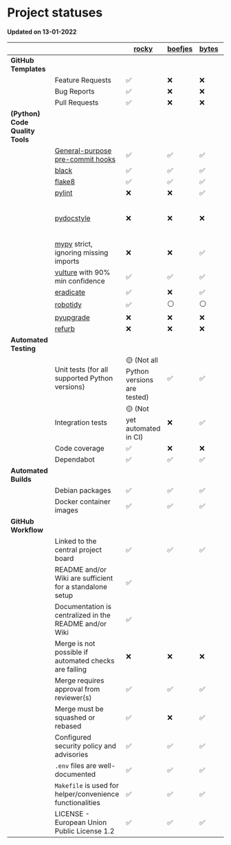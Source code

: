 # Project statuses

**Updated on 13-01-2022**

|                                 	|                                                                                     	| [rocky](https://github.com/minvws/nl-kat-rocky/) 	| [boefjes](https://github.com/minvws/nl-kat-boefjes/) 	| [bytes](https://github.com/minvws/nl-kat-bytes/) 	| [octopoes](https://github.com/minvws/nl-kat-octopoes/) 	| [mula](https://github.com/minvws/nl-kat-mula/) 	| [keiko](https://github.com/minvws/nl-kat-keiko/) 	|
|---------------------------------	|-------------------------------------------------------------------------------------	|--------------------------------------------------	|------------------------------------------------------	|--------------------------------------------------	|--------------------------------------------------------	|------------------------------------------------	|--------------------------------------------------	|
| **GitHub Templates**            	|                                                                                     	|                                                  	|                                                      	|                                                  	|                                                        	|                                                	|                                                  	|
|                                 	| Feature Requests                                                                    	| ✅                                                	| ❌                                                    	| ❌                                                	| ❌                                                      	| ❌                                              	| ✅                                                	|
|                                 	| Bug Reports                                                                         	| ✅                                                	| ❌                                                    	| ❌                                                	| ❌                                                      	| ❌                                              	| ✅                                                	|
|                                 	| Pull Requests                                                                       	| ✅                                                	| ❌                                                    	| ❌                                                	| ✅                                                      	| ❌                                              	| ✅                                                	|
| **(Python) Code Quality Tools** 	|                                                                                     	|                                                  	|                                                      	|                                                  	|                                                        	|                                                	|                                                  	|
|                                 	| [General-purpose pre-commit hooks](https://github.com/pre-commit/pre-commit-hooks)  	| ✅                                                	| ✅                                                    	| ✅                                                	| ✅                                                      	| ❌                                              	| ✅                                                	|
|                                 	| [black](https://github.com/psf/black)                                               	| ✅                                                	| ✅                                                    	| ✅                                                	| ✅                                                      	| ✅                                              	| ✅                                                	|
|                                 	| [flake8](https://github.com/PyCQA/flake8)                                           	| ✅                                                	| ✅                                                    	| ✅                                                	| ✅                                                      	| ❌                                              	| ✅                                                	|
|                                 	| [pylint](https://github.com/PyCQA/pylint)                                           	| ❌                                                	| ❌                                                    	| ✅                                                	| ✅                                                      	| ✅                                              	| ✅                                                	|
|                                 	| [pydocstyle](https://github.com/PyCQA/pydocstyle)                                   	| ❌                                                	| ❌                                                    	| ❌                                                	| 🟡 (Not yet automated in CI)                            	| ❌                                              	| ✅                                                	|
|                                 	| [mypy](https://github.com/pre-commit/mirrors-mypy) strict, ignoring missing imports 	| ❌                                                	| ❌                                                    	| ✅                                                	| ✅                                                      	| ✅                                              	| ✅                                                	|
|                                 	| [vulture](https://github.com/jendrikseipp/vulture) with 90% min confidence          	| ✅                                                	| ✅                                                    	| ✅                                                	| ✅                                                      	| ❌                                              	| ✅                                                	|
|                                 	| [eradicate](https://github.com/myint/eradicate)                                     	| ✅                                                	| ❌                                                    	| ✅                                                	| ✅                                                      	| ❌                                              	| ✅                                                	|
|                                 	| [robotidy](https://github.com/MarketSquare/robotframework-tidy)                     	| ✅                                                	| ⚪️                                                   	| ⚪️                                               	| ✅                                                      	| ⚪️                                              	| ✅                                                	|
|                                 	| [pyupgrade](https://github.com/asottile/pyupgrade)                                  	| ❌                                                	| ❌                                                    	| ❌                                                	| ❌                                                      	| ❌                                              	| ❌                                                	|
|                                 	| [refurb](https://github.com/dosisod/refurb)                                         	| ❌                                                	| ❌                                                    	| ❌                                                	| ❌                                                      	| ❌                                              	| ❌                                                	|
| **Automated Testing**           	|                                                                                     	|                                                  	|                                                      	|                                                  	|                                                        	|                                                	|                                                  	|
|                                 	| Unit tests (for all supported Python versions)                                      	| 🟡 (Not all Python versions are tested)          	| ✅                                                    	| ✅                                                	| ✅                                                      	| ✅                                              	| ✅                                                	|
|                                 	| Integration tests                                                                   	| 🟡 (Not yet automated in CI)                     	| ❌                                                    	| ✅                                                	| ✅                                                      	| ✅                                              	| ✅                                                	|
|                                 	| Code coverage                                                                       	| ✅                                                	| ❌                                                    	| ❌                                                	| ✅                                                      	| ❌                                              	| ❌                                                	|
|                                 	| Dependabot                                                                          	| ✅                                                	| ✅                                                    	| ✅                                                	| ✅                                                      	| ✅                                              	| ✅                                                	|
| **Automated Builds**            	|                                                                                     	|                                                  	|                                                      	|                                                  	|                                                        	|                                                	|                                                  	|
|                                 	| Debian packages                                                                     	| ✅                                                	| ✅                                                    	| ✅                                                	| ✅                                                      	| ✅                                              	| ✅                                                	|
|                                 	| Docker container images                                                             	| ✅                                                	| ✅                                                    	| ✅                                                	| ✅                                                      	| ✅                                              	| ✅                                                	|
| **GitHub Workflow**             	|                                                                                     	|                                                  	|                                                      	|                                                  	|                                                        	|                                                	|                                                  	|
|                                 	| Linked to the central project board                                                 	| ✅                                                	| ✅                                                    	| ✅                                                	| ✅                                                      	| ✅                                              	| ✅                                                	|
|                                 	| README and/or Wiki are sufficient for a standalone setup                            	| ✅                                                	|                                                      	|                                                  	|                                                        	|                                                	|                                                  	|
|                                 	| Documentation is centralized in the README and/or Wiki                              	| ✅                                                	|                                                      	|                                                  	|                                                        	|                                                	|                                                  	|
|                                 	| Merge is not possible if automated checks are failing                               	| ❌                                                	| ❌                                                    	| ❌                                                	| ❌                                                      	| ❌                                              	| ❌                                                	|
|                                 	| Merge requires approval from reviewer(s)                                            	| ✅                                                	| ✅                                                    	| ✅                                                	| ✅                                                      	| ✅                                              	| ✅                                                	|
|                                 	| Merge must be squashed or rebased                                                   	| ✅                                                	| ❌                                                    	| ✅                                                	| ✅                                                      	| ❌                                              	| ✅                                                	|
|                                 	| Configured security policy and advisories                                           	| ✅                                                	| ✅                                                    	| ✅                                                	| ✅                                                      	| ✅                                              	| ✅                                                	|
|                                 	| `.env` files are well-documented                                                    	| ✅                                                	| ✅                                                    	| ✅                                                	| ✅                                                      	| ✅                                              	| ✅                                                	|
|                                 	| `Makefile` is used for helper/convenience functionalities                           	| ✅                                                	| ✅                                                    	| ✅                                                	| ✅                                                      	| ✅                                              	| ✅                                                	|
|                                 	| LICENSE - European Union Public License 1.2                                         	| ✅                                                	| ✅                                                    	| ✅                                                	| ✅                                                      	| ✅                                              	| ✅                                                	|
